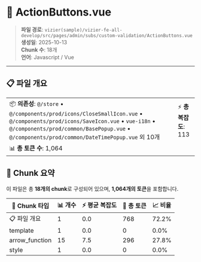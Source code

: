 # 📄 ActionButtons.vue

> **파일 경로**: `vizier(sample)/vizier-fe-all-develop/src/pages/admin/subs/custom-validation/ActionButtons.vue`  
> **생성일**: 2025-10-13  
> **Chunk 수**: 18개  
> **언어**: Javascript / Vue
---





## 📋 파일 개요

| | |
|--|--|
| 📦 **의존성**: `@/store` • `@/components/prod/icons/CloseSmallIcon.vue` • `@/components/prod/icons/SaveIcon.vue` • `vue-i18n` • `@/components/prod/common/BasePopup.vue` • `@/components/prod/common/DateTimePopup.vue` 외 10개 | ⚡ **총 복잡도**: 113 |
| 📊 **총 토큰 수**: 1,064 |  |






## 🧩 Chunk 요약

이 파일은 총 **18개의 chunk**로 구성되어 있으며, **1,064개의 토큰**을 포함합니다.

| 🧩 Chunk 타입 | 📊 개수 | ⚡ 평균 복잡도 | 📝 총 토큰 | 📈 비율 |
|---------------|--------|-------------|----------|--------|
| 📋 파일 개요 | 1 | 0.0 | 768 | 72.2% |
| template | 1 | 0.0 | 0 | 0.0% |
| arrow_function | 15 | 7.5 | 296 | 27.8% |
| style | 1 | 0.0 | 0 | 0.0% |

